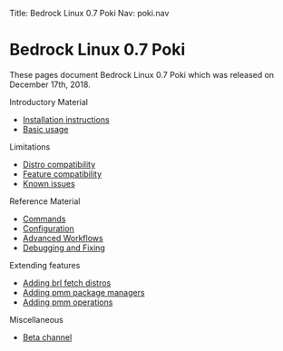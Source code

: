 Title: Bedrock Linux 0.7 Poki
Nav: poki.nav

Bedrock Linux 0.7 Poki
======================

These pages document Bedrock Linux 0.7 Poki which was released on December 17th, 2018.

Introductory Material

- [Installation instructions](installation-instructions.html)
- [Basic usage](basic-usage.html)

Limitations

- [Distro compatibility](distro-compatibility.html)
- [Feature compatibility](feature-compatibility.html)
- [Known issues](known-issues.html)

Reference Material

- [Commands](commands.html)
- [Configuration](configuration.html)
- [Advanced Workflows](workflows.html)
- [Debugging and Fixing](debugging.html)

Extending features

- [Adding brl fetch distros](extending.html#brl-fetch-new-distros)
- [Adding pmm package managers](extending.html#pmm-new-package-managers)
- [Adding pmm operations](extending.html#pmm-new-operations)

Miscellaneous

- [Beta channel](beta-channel.html)
